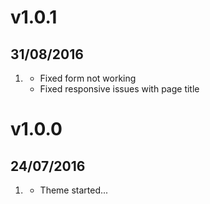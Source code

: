 # v1.0.1
## 31/08/2016

1. [](#improved)
    * Fixed form not working
    * Fixed responsive issues with page title

# v1.0.0
## 24/07/2016

1. [](#new)
    * Theme started...
